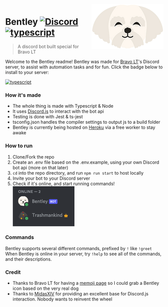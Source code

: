 <img src="repoResources/icon.png" align="right" />

# Bentley [![Discord](https://img.shields.io/discord/844365328574054420.svg?label=&logo=discord&logoColor=ffffff&color=7389D8&labelColor=6A7EC2)](https://discord.gg/84eWHK26CU) [![typescript](https://img.shields.io/badge/made%20with-typescript-blue)](https://img.shields.io/badge/made%20with-typescript-blue)

> A discord bot built special for Bravo LT

Welcome to the Bentley readme! Bentley was made for [Bravo LT](https://www.bravolt.com/)'s Discord server, to assist with automation tasks and for fun. Click the badge below to install to your server:

[![typescript](https://img.shields.io/badge/Click%20Me-To%20Install%20Bot-9cf)](https://discord.com/api/oauth2/authorize?client_id=876206083461505025&permissions=8&scope=bot)

### How it's made

- The whole thing is made with Typescript & Node
- It uses [Discord.js](https://discord.js.org/#/) to interact with the bot api
- Testing is done with Jest & ts-jest
- tsconfig.json handles the compiler settings to output js to a build folder
- Bentley is currently being hosted on [Heroku](https://www.heroku.com/) via a free worker to stay awake

### How to run

1. Clone/Fork the repo
2. Create an .env file based on the .env.example, using your own Discord bot api (more on that later)
3. `cd` into the repo directory, and run `npm run start` to host locally
4. Invite your bot to your Discord server
5. Check if it's online, and start running commands!
   <img src="repoResources/onlineScreenshot.png" />

### Commands

Bentley supports several different commands, prefixed by `!` like `!greet`
When Bentley is online in your server, try `!help` to see all of the commands, and their descriptions.

### Credit

- Thanks to Bravo LT for having a [memoji page](https://www.bravolt.com/about-us) so I could grab a Bentley icon based on the very real dog
- Thanks to [MidasXIV](https://github.com/MidasXIV) for providing an excellent base for Discord.js interaction. Nobody wants to reinvent the wheel
